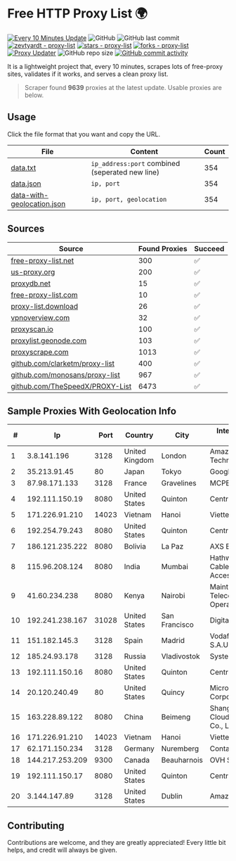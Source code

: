 
# Free HTTP Proxy List 🌍

[![Every 10 Minutes Update](https://github.com/mertguvencli/http-proxy-list/actions/workflows/main.yml/badge.svg?branch=main)](https://github.com/mertguvencli/http-proxy-list/actions/workflows/main.yml)
![GitHub](https://img.shields.io/github/license/mertguvencli/http-proxy-list)
![GitHub last commit](https://img.shields.io/github/last-commit/mertguvencli/http-proxy-list)
[![zevtyardt - proxy-list](https://img.shields.io/static/v1?label=zevtyardt&message=proxy-list&color=blue&logo=github)](https://github.com/zevtyardt/proxy-list "Go to GitHub repo")
[![stars - proxy-list](https://img.shields.io/github/stars/zevtyardt/proxy-list?style=social)](https://github.com/zevtyardt/proxy-list)
[![forks - proxy-list](https://img.shields.io/github/forks/zevtyardt/proxy-list?style=social)](https://github.com/zevtyardt/proxy-list)
[![Proxy Updater](https://github.com/zevtyardt/proxy-list/workflows/Proxy%20Updater/badge.svg)](https://github.com/zevtyardt/proxy-list/actions?query=workflow:"Proxy+Updater")
![GitHub repo size](https://img.shields.io/github/repo-size/zevtyardt/proxy-list)
[![GitHub commit activity](https://img.shields.io/github/commit-activity/m/zevtyardt/proxy-list?logo=commits)](https://github.com/zevtyardt/proxy-list/commits/main)

It is a lightweight project that, every 10 minutes, scrapes lots of free-proxy sites, validates if it works, and serves a clean proxy list.

> Scraper found **9639** proxies at the latest update. Usable proxies are below.

## Usage

Click the file format that you want and copy the URL.

|File|Content|Count|
|----|-------|-----|
|[data.txt](https://raw.githubusercontent.com/mertguvencli/http-proxy-list/main/proxy-list/data.txt)|`ip_address:port` combined (seperated new line)|354|
|[data.json](https://raw.githubusercontent.com/mertguvencli/http-proxy-list/main/proxy-list/data.json)|`ip, port`|354|
|[data-with-geolocation.json](https://raw.githubusercontent.com/mertguvencli/http-proxy-list/main/proxy-list/data-with-geolocation.json)|`ip, port, geolocation`|354|

## Sources

|Source|Found Proxies|Succeed|
|------|-------------|-------|
|[free-proxy-list.net](https://free-proxy-list.net)|300|✅|
|[us-proxy.org](https://www.us-proxy.org)|200|✅|
|[proxydb.net](http://proxydb.net)|15|✅|
|[free-proxy-list.com](https://free-proxy-list.com/?page=&port=&type%5B%5D=http&type%5B%5D=https&up_time=0&search=Search)|10|✅|
|[proxy-list.download](https://www.proxy-list.download/HTTP)|26|✅|
|[vpnoverview.com](https://vpnoverview.com/privacy/anonymous-browsing/free-proxy-servers)|32|✅|
|[proxyscan.io](https://www.proxyscan.io)|100|✅|
|[proxylist.geonode.com](https://proxylist.geonode.com/api/proxy-list?limit=300&page=1&sort_by=lastChecked&sort_type=desc&protocols=http,https)|103|✅|
|[proxyscrape.com](https://api.proxyscrape.com/v2/?request=displayproxies&protocol=http&timeout=10000&country=all&ssl=all&anonymity=all)|1013|✅|
|[github.com/clarketm/proxy-list](https://raw.githubusercontent.com/clarketm/proxy-list/master/proxy-list-raw.txt)|400|✅|
|[github.com/monosans/proxy-list](https://raw.githubusercontent.com/monosans/proxy-list/main/proxies/http.txt)|967|✅|
|[github.com/TheSpeedX/PROXY-List](https://raw.githubusercontent.com/TheSpeedX/PROXY-List/master/http.txt)|6473|✅|


## Sample Proxies With Geolocation Info

|#|Ip|Port|Country|City|Internet Service Provider|
|-|--|----|-------|----|-------------------------|
|1|3.8.141.196|3128|United Kingdom|London|Amazon Technologies Inc.|
|2|35.213.91.45|80|Japan|Tokyo|Google LLC|
|3|87.98.171.133|3128|France|Gravelines|MCPECloud SAS|
|4|192.111.150.19|8080|United States|Quinton|Centrilogic|
|5|171.226.91.210|14023|Vietnam|Hanoi|Viettel Corporation|
|6|192.254.79.243|8080|United States|Quinton|Centrilogic|
|7|186.121.235.222|8080|Bolivia|La Paz|AXS Bolivia S. A.|
|8|115.96.208.124|8080|India|Mumbai|Hathway IP over Cable Internet Access|
|9|41.60.234.238|8080|Kenya|Nairobi|Maintainer Liquid Telecommunications Operations Limited|
|10|192.241.238.167|31028|United States|San Francisco|DigitalOcean, LLC|
|11|151.182.145.3|3128|Spain|Madrid|Vodafone Espana S.A.U.|
|12|185.24.93.178|3128|Russia|Vladivostok|System Projects|
|13|192.111.150.16|8080|United States|Quinton|Centrilogic|
|14|20.120.240.49|80|United States|Quincy|Microsoft Corporation|
|15|163.228.89.122|8080|China|Beimeng|Shanghai Blue Cloud Technology Co., Ltd|
|16|171.226.91.210|14023|Vietnam|Hanoi|Viettel Corporation|
|17|62.171.150.234|3128|Germany|Nuremberg|Contabo GmbH|
|18|144.217.253.209|9300|Canada|Beauharnois|OVH SAS|
|19|192.111.150.17|8080|United States|Quinton|Centrilogic|
|20|3.144.147.89|3128|United States|Dublin|Amazon.com, Inc.|



## Contributing

Contributions are welcome, and they are greatly appreciated! Every
little bit helps, and credit will always be given.

